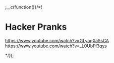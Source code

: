 
;__c(function(){/*!

# Hacker Pranks

https://www.youtube.com/watch?v=GLyaqXaSsCA   
https://www.youtube.com/watch?v=_L0UbPl3qys

[//]: # (@~|more/hacker-pranks|~@)

*/});
